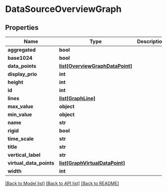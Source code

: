 # DataSourceOverviewGraph

## Properties
Name | Type | Description | Notes
------------ | ------------- | ------------- | -------------
**aggregated** | **bool** |  | [optional] 
**base1024** | **bool** |  | [optional] 
**data_points** | [**list[OverviewGraphDataPoint]**](OverviewGraphDataPoint.md) |  | [optional] 
**display_prio** | **int** |  | [optional] 
**height** | **int** |  | [optional] 
**id** | **int** |  | [optional] 
**lines** | [**list[GraphLine]**](GraphLine.md) |  | [optional] 
**max_value** | **object** |  | [optional] 
**min_value** | **object** |  | [optional] 
**name** | **str** |  | [optional] 
**rigid** | **bool** |  | [optional] 
**time_scale** | **str** |  | [optional] 
**title** | **str** |  | [optional] 
**vertical_label** | **str** |  | [optional] 
**virtual_data_points** | [**list[GraphVirtualDataPoint]**](GraphVirtualDataPoint.md) |  | [optional] 
**width** | **int** |  | [optional] 

[[Back to Model list]](../README.md#documentation-for-models) [[Back to API list]](../README.md#documentation-for-api-endpoints) [[Back to README]](../README.md)


